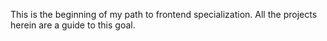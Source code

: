 This is the beginning of my path to frontend specialization.
All the projects herein are a guide to this goal. 
